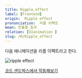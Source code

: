 ```yaml
---
title: Ripple_effect
label: [Frontend]
origin:  Ripple effect
pronunciation:  리플 이펙트
mean: 잔물결_효과
relation: [UIanimation ]
slug: /R/Ripple_effect
---
```


<content>

<p>다음 애니메이션을 리플 이펙트라고 한다.</p>
<p><img src="../2TAT1C/ripple_effect_1.png" alt="ripple effect" /></p>
<p><a href="https://codesandbox.io/s/react-button-ripple-effect-z8rqw?from-embed">코드 샌드박스에서 작동해보기</a></p>

</content>
